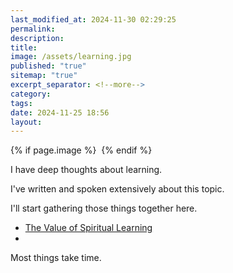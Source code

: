 ```yaml
---
last_modified_at: 2024-11-30 02:29:25
permalink: 
description: 
title: 
image: /assets/learning.jpg
published: "true"
sitemap: "true"
excerpt_separator: <!--more-->
category: 
tags: 
date: 2024-11-25 18:56
layout:
---
```



{% if page.image %} <img src="{{ page.image }}" alt=""> {% endif %}

I have deep thoughts about learning. 

I've written and spoken extensively about this topic. 

I'll start gathering those things together here. 

- [The Value of Spiritual Learning](https://jethro.site/2023/10/09/the-value-of-spiritual-learning/)
- 

Most things take time. 
